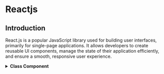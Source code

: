 # Reactjs

## Introduction

React.js is a popular JavaScript library used for building user interfaces, primarily for single-page applications. It allows developers to create reusable UI components, manage the state of their application efficiently, and ensure a smooth, responsive user experience.

<details>
<summary><strong>Class Component</strong></summary>

<h3>Class Component</h3>
<p>A class component is a more traditional way of defining components in React. It uses ES6 class syntax and extends from React.Component. This allows you to use state and lifecycle methods, providing more control over the component's behavior and rendering.</p>

```jsx
import React, { Component } from "react";

class MyComponent extends Component {
  render() {
    return (
      <div>
        <h1>Hello, world!</h1>
      </div>
    );
  }
}

export default MyComponent;
```

<h3>State</h3>
<p>State is a built-in object in React components used to store data or information about the component's current situation. It is managed within the component and can change over time, usually as a result of user actions or network responses.</p>

```jsx
import { Component } from "react";

class State extends Component {
  constructor() {
    super();

    this.state = {
      name: "Jack",
    };
  }
  render() {
    return (
      <div>
        <h1>Hi {this.state.name}</h1>
        <button
          onClick={(e) => {
            this.setState(() => {
              return {
                name: "John",
              };
            });
          }}
        >
          Change Name
        </button>
      </div>
    );
  }
}

export default State;
```

<h3>Map Function & Key Prop</h3>
<p>The map function is used to render a list of elements by iterating over an array and returning a new array with the rendered elements. This is useful for rendering dynamic lists in React.
<br/>
In React, when rendering a list of elements using the map function, each rendered item must have a unique key prop. This key prop helps React identify which items have changed, are added, or are removed. It is important for performance and efficient rendering of lists.</p>

```jsx
import React, { Component } from "react";

class ItemList extends Component {
  constructor() {
    super();
    this.state = {
      items: ["Item 1", "Item 2", "Item 3"],
    };
  }

  render() {
    return (
      <ul>
        {this.state.items.map((item, index) => (
          <li key={index}>{item}</li>
        ))}
      </ul>
    );
  }
}

export default ItemList;
```

<h3>How Class Component work under Hood</h3>
<p>In a React class component, the code execution follows a specific order. Here’s a step-by-step breakdown of what runs first and the sequence of operations:</p>
<h4>1. Constructor</h4>
<p>If a constructor is defined,it runs first.</p>
<p>Initializes state and binds methods.</p>

```jsx
constructor() {
  super();
  this.state = {
    count: 0
  };
  // Any other initialization code here
}
```

<h4>2. Render Method</h4>
<p>After the constructor, the render method is called.</p>
<p>It returns the JSX that defines what should be rendered on the screen.</p>

```jsx
render() {
  return (
    <div>
      <p>Count: {this.state.count}</p>
      <button onClick={this.handleIncrement}>Increment</button>
    </div>
  );
}

```

<h4>3. ComponentDidMount</h4>
<p>Once the initial render is completed and the component is mounted to the DOM, componentDidMount is called.</p>
<p>This is a good place to make network requests or perform any setup that requires the component to be in the DOM.</p>

```jsx
componentDidMount() {
  console.log('Component did mount');
}
```

<h4>Example</h4>

```jsx
import React, { Component } from "react";

class MyComponent extends Component {
  constructor() {
    super();
    console.log("Constructor");
    this.state = {
      count: 0,
    };
  }

  componentDidMount() {
    console.log("Component did mount");
  }

  handleIncrement = () => {
    this.setState({ count: this.state.count + 1 });
  };

  render() {
    console.log("Render");
    return (
      <div>
        <p>Count: {this.state.count}</p>
        <button onClick={this.handleIncrement}>Increment</button>
      </div>
    );
  }
}

export default MyComponent;
```

</details>
